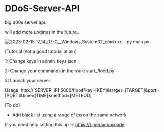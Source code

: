 # DDoS-Server-API
big d00s server api.

will add more updates in the future..

![2023-02-15 17_14_07-C__Windows_System32_cmd exe - py  main py](https://user-images.githubusercontent.com/70919730/219189832-31fb5b66-d8f9-4b10-bc34-a50b40d82fcb.png)

[Tutorial (not a good tutorial at all)]

1: Change keys in admin_keys.json

2: Change your commands in the route start_flood.py

3: Launch your server

Usage: http://[SERVER_IP]:5000/flood?key=[KEY]&target=[TARGET]&port=[PORT]&time=[TIME]&method=[METHOD]


[To do]

- Add black list using a range of ips on the same network


If you need help setting this up -> https://t.me/ambuscade

